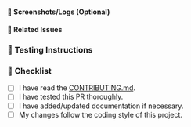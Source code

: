 <!--
Describe your changes in detail, providing context and motivation for the PR.
- What does this PR do?
- Why is it necessary?
-->

#### 📸 **Screenshots/Logs (Optional)**

<!-- Attach screenshots or logs if applicable. -->

#### 🔗 **Related Issues**

<!--
List any related issues or tasks
- Fixes #[issue-number]
- Closes #[issue-number]
-->

### 🚀 **Testing Instructions**

<!--
Detail how the changes can be tested:

1. Pull this branch:
   ```bash
   git fetch origin <branch-name> && git checkout <branch-name>
   ```
2. Run:
   ```bash
   <instructions-to-run-and-test>
   ```
3. Verify:
   - [ ] Does it work as expected?
   - [ ] Are there any regressions?
-->

### 🧰 **Checklist**

<!-- Mark completed tasks with an [x] -->

- [ ] I have read the [CONTRIBUTING.md](CONTRIBUTING.md).
- [ ] I have tested this PR thoroughly.
- [ ] I have added/updated documentation if necessary.
- [ ] My changes follow the coding style of this project.